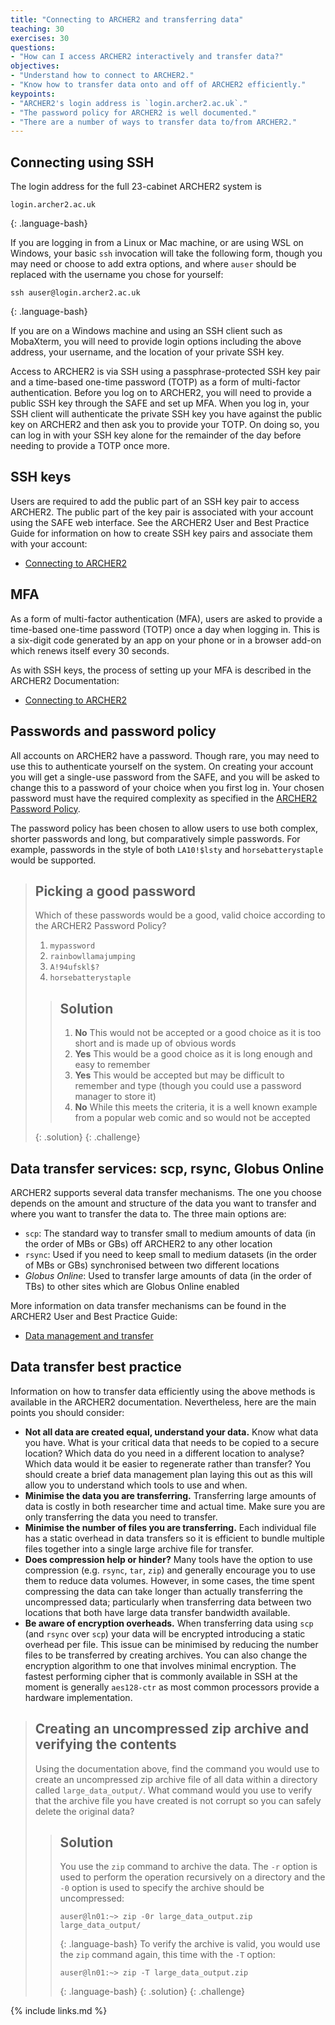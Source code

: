 ```yaml
---
title: "Connecting to ARCHER2 and transferring data"
teaching: 30
exercises: 30
questions:
- "How can I access ARCHER2 interactively and transfer data?"
objectives:
- "Understand how to connect to ARCHER2."
- "Know how to transfer data onto and off of ARCHER2 efficiently."
keypoints:
- "ARCHER2's login address is `login.archer2.ac.uk`."
- "The password policy for ARCHER2 is well documented."
- "There are a number of ways to transfer data to/from ARCHER2."
---
```


## Connecting using SSH

The login address for the full 23-cabinet ARCHER2 system is

```
login.archer2.ac.uk
```
{: .language-bash}

If you are logging in from a Linux or Mac machine, or are using WSL on Windows,
your basic `ssh` invocation will take the following form, though you may need or
choose to add extra options, and where `auser` should be replaced with the
username you chose for yourself:

```
ssh auser@login.archer2.ac.uk
```
{: .language-bash}

If you are on a Windows machine and using an SSH client such as MobaXterm, you
will need to provide login options including the above address, your username,
and the location of your private SSH key.

Access to ARCHER2 is via SSH using a passphrase-protected SSH key pair and a
time-based one-time password (TOTP) as a form of multi-factor authentication.
Before you log on to ARCHER2, you will need to provide a public SSH key through
the SAFE and set up MFA. When you log in, your SSH client will authenticate the
private SSH key you have against the public key on ARCHER2 and then ask you to
provide your TOTP. On doing so, you can log in with your SSH key alone for the
remainder of the day before needing to provide a TOTP once more.

## SSH keys

Users are required to add the public part of an SSH key pair to access ARCHER2.
The public part of the key pair is associated with your account using the SAFE
web interface. See the ARCHER2 User and Best Practice Guide for information on
how to create SSH key pairs and associate them with your account:

* [Connecting to ARCHER2](https://docs.archer2.ac.uk/user-guide/connecting/#access-credentials)

## MFA

As a form of multi-factor authentication (MFA), users are asked to provide a
time-based one-time password (TOTP) once a day when logging in. This is a
six-digit code generated by an app on your phone or in a browser add-on which
renews itself every 30 seconds.

As with SSH keys, the process of setting up your MFA is described in the ARCHER2
Documentation:

* [Connecting to ARCHER2](https://docs.archer2.ac.uk/user-guide/connecting/#access-credentials)

## Passwords and password policy

All accounts on ARCHER2 have a password. Though rare, you may need to use this
to authenticate yourself on the system. On creating your account you will get a
single-use password from the SAFE, and you will be asked to change this to a
password of your choice when you first log in. Your chosen password must have
the required complexity as specified in the
[ARCHER2 Password Policy](https://www.archer2.ac.uk/about/policies/passwords_usernames.html).

The password policy has been chosen to allow users to use both complex, shorter
passwords and long, but comparatively simple passwords. For example, passwords
in the style of both `LA10!$lsty` and `horsebatterystaple` would be supported.

> ## Picking a good password
> Which of these passwords would be a good, valid choice according to the ARCHER2 Password
> Policy?
> 
> 1. `mypassword`
> 2. `rainbowllamajumping`
> 3. `A!94ufskl$?`
> 4. `horsebatterystaple`
> 
> > ## Solution
> >
> > 1. **No** This would not be accepted or a good choice as it is too short and is made up of obvious words
> > 2. **Yes** This would be a good choice as it is long enough and easy to remember
> > 3. **Yes** This would be accepted but may be difficult to remember and type (though you could use a password manager to store it)
> > 4. **No** While this meets the criteria, it is a well known example from a popular web comic and so would not be accepted
> >
> {: .solution}
{: .challenge}

## Data transfer services: scp, rsync, Globus Online

ARCHER2 supports several data transfer mechanisms. The one you choose depends
on the amount and structure of the data you want to transfer and where you want to transfer
the data to. The three main options are:

* `scp`: The standard way to transfer small to medium amounts of data (in the order of MBs or GBs) off ARCHER2 to any other location
* `rsync`: Used if you need to keep small to medium datasets (in the order of MBs or GBs) synchronised between two different locations
* *Globus Online*: Used to transfer large amounts of data (in the order of TBs) to other sites which are Globus Online enabled

More information on data transfer mechanisms can be found in the ARCHER2 User and Best Practice Guide:

* [Data management and transfer](https://docs.archer2.ac.uk/user-guide/data/)

## Data transfer best practice

Information on how to transfer data efficiently using the above methods is available in the ARCHER2 documentation. Nevertheless, here are the main points you should consider:

* **Not all data are created equal, understand your data.** Know what data you have. What is your
  critical data that needs to be copied to a secure location? Which data do you need in a different
  location to analyse? Which data would it be easier to regenerate rather than transfer? You should
  create a brief data management plan laying this out as this will allow you to understand which
  tools to use and when.
* **Minimise the data you are transferring.** Transferring large amounts of data is costly in both
  researcher time and actual time. Make sure you are only transferring the data you need to transfer.
* **Minimise the number of files you are transferring.** Each individual file has a static overhead in
  data transfers so it is efficient to bundle multiple files together into a single large
  archive file for transfer.
* **Does compression help or hinder?** Many tools have the option to use compression (e.g. `rsync`,
  `tar`, `zip`) and generally encourage you to use them to reduce data volumes. However, in some cases,
  the time spent compressing the data can take longer than actually transferring the uncompressed
  data; particularly when transferring data between two locations that both have large data transfer
  bandwidth available.
* **Be aware of encryption overheads.** When transferring data using `scp` (and `rsync` over `scp`)
  your data will be encrypted introducing a static overhead per file. This issue can be minimised by
  reducing the number files to be transferred by creating archives. You can also change the encryption
  algorithm to one that involves minimal encryption. The fastest performing cipher that is commonly 
  available in SSH at the moment is generally `aes128-ctr` as most common processors provide a
  hardware implementation.

> ## Creating an uncompressed zip archive and verifying the contents
> Using the documentation above, find the command you would use to create an uncompressed zip archive
> file of all data within a directory called `large_data_output/`. What command would you use to verify
> that the archive file you have created is not corrupt so you can safely delete the original data?
> > ## Solution
> > You use the `zip` command to archive the data. The `-r` option is used to perform the operation
> > recursively on a directory and the `-0` option is used to specify the archive should be uncompressed:
> > ```
> > auser@ln01:~> zip -0r large_data_output.zip large_data_output/
> > ```
> > {: .language-bash}
> > To verify the archive is valid, you would use the `zip` command again, this time with the `-T` 
> > option:
> > ```
> > auser@ln01:~> zip -T large_data_output.zip
> > ```
> > {: .language-bash}
> {: .solution}
{: .challenge}

{% include links.md %}


